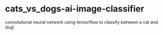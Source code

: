 # cats_vs_dogs-ai-image-classifier
convolutional neural network using tensorflow to classify between a cat and dog!
